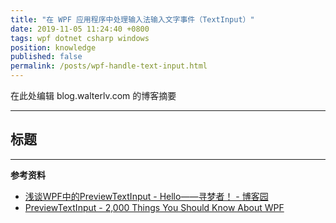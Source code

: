 ```yaml
---
title: "在 WPF 应用程序中处理输入法输入文字事件（TextInput）"
date: 2019-11-05 11:24:40 +0800
tags: wpf dotnet csharp windows
position: knowledge
published: false
permalink: /posts/wpf-handle-text-input.html
---
```


在此处编辑 blog.walterlv.com 的博客摘要

---

<div id="toc"></div>

## 标题

---

**参考资料**

- [浅谈WPF中的PreviewTextInput - Hello——寻梦者！ - 博客园](https://www.cnblogs.com/seekdream/p/5251333.html)
- [PreviewTextInput - 2,000 Things You Should Know About WPF](https://wpf.2000things.com/tag/previewtextinput/)

